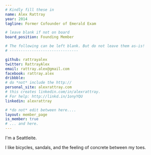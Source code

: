 ```yaml
---
# Kindly fill these in
name: Alex Rattray
year: 2014
tagline: Former Cofounder of Emerald Exam

# leave blank if not on board
board_position: Founding Member

# The following can be left blank. But do not leave them as-is!
# -------------------------------

github: rattrayalex
twitter: RattrayAlex
email: rattray.alex@gmail.com
facebook: rattray.alex
dribbble:
# do *not* include the http://
personal_site: alexrattray.com
# this creates linkedin.com/in/alexrattray.
# For help: http://linkd.in/1onyYQU
linkedin: alexrattray

# *do not* edit between here....
layout: member_page
is_member: true
# ... and here.
---
```


<!-- Bio: -->

I'm a Seattleite.

I like bicycles, sandals, and the feeling of concrete between my toes.
